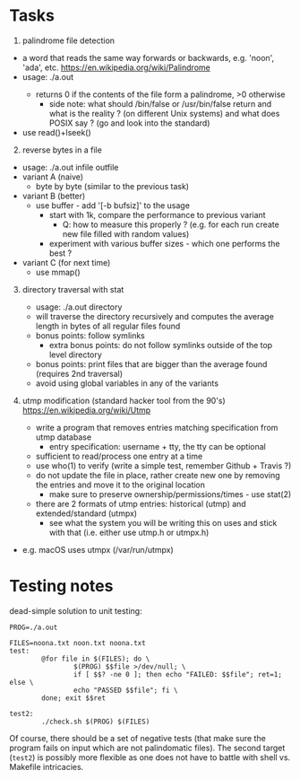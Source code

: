 # Tasks

1) palindrome file detection
  - a word that reads the same way forwards or backwards, e.g. 'noon', 'ada', etc.
    https://en.wikipedia.org/wiki/Palindrome
  - usage: ./a.out <file>
    - returns 0 if the contents of the file form a palindrome, >0 otherwise
      - side note: what should /bin/false or /usr/bin/false return and what is the reality ? (on different Unix systems)
                   and what does POSIX say ? (go and look into the standard)
  - use read()+lseek()

2) reverse bytes in a file
  - usage: ./a.out infile outfile
  - variant A (naive)
    - byte by byte (similar to the previous task)
  - variant B (better)
    - use buffer - add '[-b bufsiz]' to the usage
      - start with 1k, compare the performance to previous variant
        - Q: how to measure this properly ? (e.g. for each run create new file filled with random values)
      - experiment with various buffer sizes - which one performs the best ?
  - variant C (for next time)
    - use mmap()

3) directory traversal with stat
   - usage: ./a.out directory
   - will traverse the directory recursively and computes the average length in bytes of all regular files found
   - bonus points: follow symlinks
     - extra bonus points: do not follow symlinks outside of the top level directory
   - bonus points: print files that are bigger than the average found (requires 2nd traversal)
   - avoid using global variables in any of the variants

4) utmp modification (standard hacker tool from the 90's)
   https://en.wikipedia.org/wiki/Utmp
   - write a program that removes entries matching specification from utmp database
     - entry specification: username + tty, the tty can be optional
   - sufficient to read/process one entry at a time
   - use who(1) to verify (write a simple test, remember Github + Travis ?)
   - do not update the file in place, rather create new one by removing the entries and move it to the original location
     - make sure to preserve ownership/permissions/times - use stat(2)
   - there are 2 formats of utmp entries: historical (utmp) and extended/standard (utmpx)
     - see what the system you will be writing this on uses and stick with that (i.e. either use utmp.h or utmpx.h) 
- e.g. macOS uses utmpx (/var/run/utmpx)

# Testing notes

dead-simple solution to unit testing:

```
PROG=./a.out                                                                    
                                                                                
FILES=noona.txt noon.txt noona.txt                                              
test:                                                                           
        @for file in $(FILES); do \                                             
                $(PROG) $$file >/dev/null; \                                    
                if [ $$? -ne 0 ]; then echo "FAILED: $$file"; ret=1; else \     
                echo "PASSED $$file"; fi \                                      
        done; exit $$ret                                                        
                                                                                
test2:                                                                          
        ./check.sh $(PROG) $(FILES)
```

Of course, there should be a set of negative tests (that make sure the program fails on input which are not palindomatic files). The second target (`test2`) is possibly more flexible as one does not have to battle with shell vs. Makefile intricacies.
